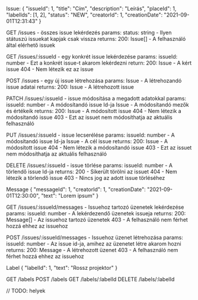 Issue:
{
  "issueId": 1,
  "title": "Cím",
  "description": "Leírás",
  "placeId": 1,
  "labelIds": [1, 2],
  "status": "NEW",
  "creatorId": 1,
  "creationDate": "2021-09-01T12:31:43"
}

GET /issues - összes issue lekérdezés
  params:
    status: string - Ilyen státuszú issuekat kapjak csak vissza
  returns:
    200: Issue[] - A felhasználó által elérhető issuek

GET /issues/:issueId - egy konkrét issue lekérdezése
  params:
    issueId: number - Ezt a konkrét issue-t akarom lekérdezni
  return:
    200: Issue - A kért issue
    404 - Nem létezik ez az issue

POST /issues - egy új issue létrehozása
  params:
    Issue - A létrehozandó issue adatai
  returns:
    200: Issue - A létrehozott issue

PATCH /issues/:issueId - issue módosítása a megadott adatokkal
  params:
    issueId: number - A módosítandó issue Id-ja
    Issue - A módosítandó mezők és értékeik
  returns:
    200: Issue - A módosított issue
    404 - Nem létezik a módosítandó issue
    403 - Ezt az issuet nem módosíthatja az aktuális felhasználó

PUT /issues/:issueId - issue lecserélése
  params:
    issueId: number - A módosítandó issue Id-ja
    Issue - A cél issue
  returns:
    200: Issue - A módosított issue
    404 - Nem létezik a módosítandó issue
    403 - Ezt az issuet nem módosíthatja az aktuális felhasználó

DELETE /issues/:issueId - issue törlése
  params:
    issueId: number - A törlendő issue Id-ja
  returns:
    200 - Sikerült törölni az issuet
    404 - Nem létezik a törlendő issue
    403 - Nincs jog az adott issue törléséhez



Message
{
  "messageId": 1,
  "creatorId": 1,
  "creationDate": "2021-09-01T12:30:00",
  "text": "Lorem ipsum"
}

GET /issues/:issueId/messages - Issuehoz tartozó üzenetek lekérdezése
  params:
    issueId: number - A lekérdezendő üzenetek issueja
  returns:
    200: Message[] - Az issuehoz tartozó üzenetek
    403 - A felhasználó nem férhet hozzá ehhez az issuehoz

POST /issues/:issueId/messages - Issuehoz üzenet létrehozása
  params:
    issueId: number - Az issue id-ja, amihez az üzenetet létre akarom hozni
  returns:
    200: Message - A létrehozott üzenet
    403 - A felhasználó nem férhet hozzá ehhez az issuehoz

Label
{
  "labelId": 1,
  "text": "Rossz projektor"
}

GET /labels
POST /labels
GET /labels/:labelId
DELETE /labels/:labelId

// TODO: helyek
